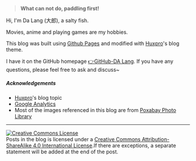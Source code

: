 > **What can not do, paddling first!** 

Hi, I'm Da Lang (大郎), a salty fish.

Movies, anime and playing games are my hobbies.

This blog was built using [Github Pages](https://pages.github.com/) and modified with [Huxpro](https://github.com/Huxpro/huxpro.github.io)'s blog theme.

I have it on the GitHub homepage [👉GitHub-DA Lang](https://github.com/dalangblog). If you have any questions, please feel free to ask and discuss~

##### Acknowledgements

- [Huxpro](https://github.com/Huxpro/huxpro.github.io)'s blog topic
- [Google Analytics](https://analytics.google.com/analytics)
- Most of the images referenced in this blog are from [Poxabay Photo Library](https://pixabay.com/zh/)

---

<a rel="license" href="http://creativecommons.org/licenses/by-sa/4.0/"><img alt="Creative Commons License" style="border-width:0" src="https://i.creativecommons.org/l/by-sa/4.0/88x31.png" /></a><br />Posts in the blog is licensed under a <a rel="license" href="http://creativecommons.org/licenses/by-sa/4.0/">Creative Commons Attribution-ShareAlike 4.0 International License</a>.If there are exceptions, a separate statement will be added at the end of the post.
